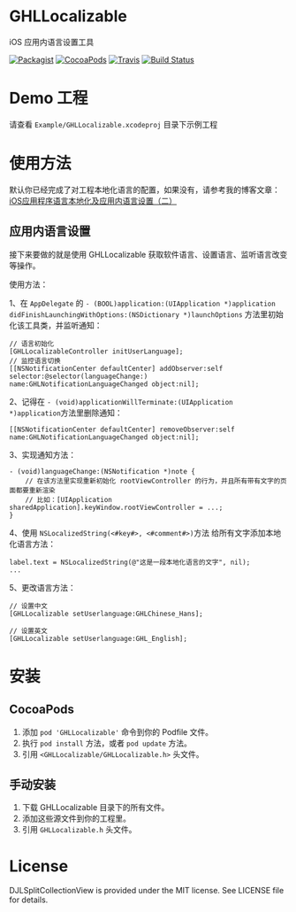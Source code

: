 # GHLLocalizable

iOS 应用内语言设置工具

[![Packagist](https://img.shields.io/badge/license-MIT-green.svg)](https://raw.githubusercontent.com/gonghonglou/GHLLocalizable/master/LICENSE)
[![CocoaPods](https://img.shields.io/badge/pod-v1.3.1-green.svg)](https://cocoapods.org/pods/GHLLocalizable)
[![Travis](https://img.shields.io/badge/platform-ios-green.svg)](https://www.apple.com/nl/ios)
[![Build Status](https://travis-ci.org/gonghonglou/GHLLocalizable.svg?branch=master)](https://travis-ci.org/gonghonglou/GHLLocalizable)


# Demo 工程
请查看 `Example/GHLLocalizable.xcodeproj` 目录下示例工程

# 使用方法

默认你已经完成了对工程本地化语言的配置，如果没有，请参考我的博客文章：[iOS应用程序语言本地化及应用内语言设置（二）](http://gonghonglou.com/2018/03/14/set-language-2/)

## 应用内语言设置

接下来要做的就是使用 GHLLocalizable 获取软件语言、设置语言、监听语言改变等操作。

使用方法：

1、在 `AppDelegate` 的 `- (BOOL)application:(UIApplication *)application didFinishLaunchingWithOptions:(NSDictionary *)launchOptions` 方法里初始化该工具类，并监听通知：
```
// 语言初始化
[GHLLocalizableController initUserLanguage];
// 监控语言切换
[[NSNotificationCenter defaultCenter] addObserver:self selector:@selector(languageChange:) name:GHLNotificationLanguageChanged object:nil];
```

2、记得在 `- (void)applicationWillTerminate:(UIApplication *)application`方法里删除通知：
```
[[NSNotificationCenter defaultCenter] removeObserver:self name:GHLNotificationLanguageChanged object:nil];
```

3、实现通知方法：
```
- (void)languageChange:(NSNotification *)note {
    // 在该方法里实现重新初始化 rootViewController 的行为，并且所有带有文字的页面都要重新渲染
    // 比如：[UIApplication sharedApplication].keyWindow.rootViewController = ...;
}
```

4、使用 `NSLocalizedString(<#key#>, <#comment#>)`方法 给所有文字添加本地化语言方法：
```
label.text = NSLocalizedString(@"这是一段本地化语言的文字", nil);
...
```

5、更改语言方法：
```
// 设置中文
[GHLLocalizable setUserlanguage:GHLChinese_Hans];

// 设置英文
[GHLLocalizable setUserlanguage:GHL_English];
```

# 安装
## CocoaPods
1. 添加 `pod 'GHLLocalizable'` 命令到你的 Podfile 文件。
2. 执行 `pod install` 方法，或者 `pod update` 方法。
3. 引用 `<GHLLocalizable/GHLLocalizable.h>` 头文件。

## 手动安装
1. 下载 GHLLocalizable 目录下的所有文件。
2. 添加这些源文件到你的工程里。
3. 引用 `GHLLocalizable.h` 头文件。

# License
DJLSplitCollectionView is provided under the MIT license. See LICENSE file for details.

